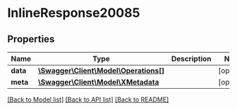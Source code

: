 # InlineResponse20085

## Properties
Name | Type | Description | Notes
------------ | ------------- | ------------- | -------------
**data** | [**\Swagger\Client\Model\Operations[]**](Operations.md) |  | [optional] 
**meta** | [**\Swagger\Client\Model\XMetadata**](XMetadata.md) |  | [optional] 

[[Back to Model list]](../../README.md#documentation-for-models) [[Back to API list]](../../README.md#documentation-for-api-endpoints) [[Back to README]](../../README.md)

